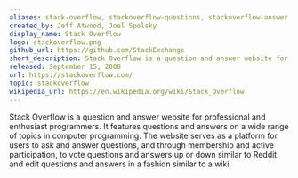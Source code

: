 ```yaml
---
aliases: stack-overflow, stackoverflow-questions, stackoverflow-answer
created_by: Jeff Atwood, Joel Spolsky
display_name: Stack Overflow
logo: stackoverflow.png 
github_url: https://github.com/StackExchange
short_description: Stack Overflow is a question and answer website for professional and enthusiast programmers.
released: September 15, 2008
url: https://stackoverflow.com/
topic: stackoverflow
wikipedia_url: https://en.wikipedia.org/wiki/Stack_Overflow
---
```

Stack Overflow is a question and answer website for professional and enthusiast programmers. It features questions and answers on a wide range of topics in computer programming. The website serves as a platform for users to ask and answer questions, and through membership and active participation, to vote questions and answers up or down similar to Reddit and edit questions and answers in a fashion similar to a wiki.
